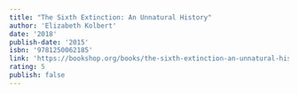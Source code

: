 ```yaml
---
title: "The Sixth Extinction: An Unnatural History"
author: 'Elizabeth Kolbert'
date: '2018'
publish-date: '2015'
isbn: '9781250062185'
link: 'https://bookshop.org/books/the-sixth-extinction-an-unnatural-history/9781250062185'
rating: 5
publish: false
---
```

